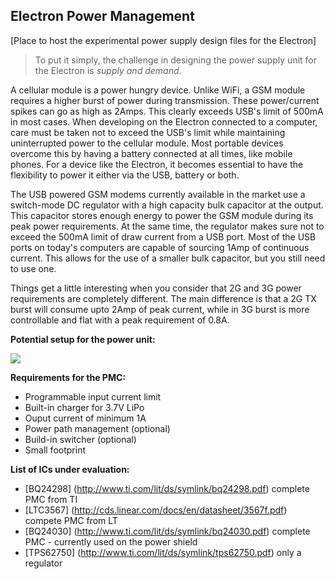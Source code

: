 Electron Power Management
---
[Place to host the experimental power supply design files for the Electron]

> To put it simply, the challenge in designing the power supply unit for the Electron is _supply and demand_. 

A cellular module is a power hungry device. Unlike WiFi, a GSM module requires a higher burst of power during transmission. These power/current spikes can go as high as 2Amps. This clearly exceeds USB's limit of 500mA in most cases. When developing on the Electron connected to a computer, care must be taken not to exceed the USB's limit while maintaining uninterrupted power to the cellular module. Most portable devices overcome this by having a battery connected at all times, like mobile phones. For a device like the Electron, it becomes essential to have the flexibility to power it either via the USB, battery or both.

The USB powered GSM modems currently available in the market use a switch-mode DC regulator with a high capacity bulk capacitor at the output. This capacitor stores enough energy to power the GSM module during its peak power requirements. At the same time, the regulator makes sure not to exceed the 500mA limit of draw current from a USB port. Most of the USB ports on today's computers are capable of sourcing 1Amp of continuous current. This allows for the use of a smaller bulk capacitor, but you still need to use one.

Things get a little interesting when you consider that 2G and 3G power requirements are completely different. The main difference is that a 2G TX burst will consume upto 2Amp of peak current, while in 3G burst is more controllable and flat with a peak requirement of 0.8A.

**Potential setup for the power unit:**

![](https://github.com/spark/electron-powersupply/blob/master/electron-power-blockdia.png)

**Requirements for the PMC:**
 - Programmable input current limit
 - Built-in charger for 3.7V LiPo
 - Ouput current of minimum 1A
 - Power path management (optional)
 - Build-in switcher (optional)
 - Small footprint

**List of ICs under evaluation:**
- [BQ24298] (http://www.ti.com/lit/ds/symlink/bq24298.pdf) complete PMC from TI
- [LTC3567] (http://cds.linear.com/docs/en/datasheet/3567f.pdf) compete PMC from LT
- [BQ24030] (http://www.ti.com/lit/ds/symlink/bq24030.pdf) complete PMC - currently used on the power shield
- [TPS62750] (http://www.ti.com/lit/ds/symlink/tps62750.pdf) only a regulator
